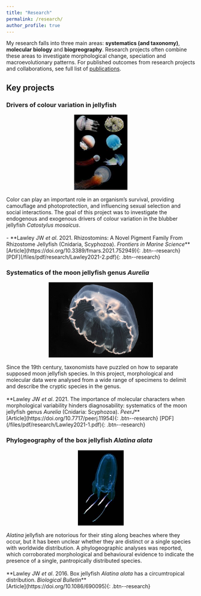 ```yaml
---
title: "Research"
permalink: /research/
author_profile: true
---
```


My research falls into three main areas: **systematics (and taxonomy)**, **molecular biology** and **biogreography**. Research projects often combine these areas to investigate morphological change, speciation and macroevolutionary patterns. For published outcomes from research projects and collaborations, see full list of [publications](https://lawleyjw.com/publications/).

## Key projects

### Drivers of colour variation in jellyfish
<p align="center">
  <img height="200" src="/images/research/colour-variation-small.jpg">
</p>
Color can play an important role in an organism’s survival, providing camouflage and photoprotection, and influencing sexual selection and social interactions. The goal of this project was to investigate the endogenous and exogenous drivers of colour variation in the blubber jellyfish <i>Catostylus mosaicus</i>.
<br/><br/>
- **Lawley JW <i>et al</i>. 2021. Rhizostomins: A Novel Pigment Family From Rhizostome Jellyfish (Cnidaria, Scyphozoa). <i>Frontiers in Marine Science</i>**<br/>
[Article](https://doi.org/10.3389/fmars.2021.752949){: .btn--research} [PDF](/files/pdf/research/Lawley2021-2.pdf){: .btn--research}

### Systematics of the moon jellyfish genus <i>Aurelia</i>
<p align="center">
  <img height="200" src="/images/research/Aurelia-cebimarensis-small.jpg">
</p>
Since the 19th century, taxonomists have puzzled on how to separate supposed moon jellyfish species. In this project, morphological and molecular data were analysed from a wide range of specimens to delimit and describe the cryptic species in the genus.
<br/><br/>
**Lawley JW <i>et al</i>. 2021. The importance of molecular characters when morphological variability hinders diagnosability: systematics of the moon jellyfish genus <i>Aurelia</i> (Cnidaria: Scyphozoa). <i>PeerJ</i>**<br/>
[Article](https://doi.org/10.7717/peerj.11954){: .btn--research} [PDF](/files/pdf/research/Lawley2021-1.pdf){: .btn--research}

### Phylogeography of the box jellyfish <i>Alatina alata</i>
<p align="center">
  <img height="200" src="/images/research/Alatina-small.jpg">
</p>
<i>Alatina</i> jellyfish are notorious for their sting along beaches where they occur, but it has been unclear whether they are distinct or a single species with worldwide distribution. A phylogeographic analyses was reported, which corroborated morphological and behavioural evidence to indicate the presence of a single, pantropically distributed species.
<br/><br/>
**Lawley JW <i>et al</i>. 2016. Box jellyfish <i>Alatina alata</i> has a circumtropical distribution. <i>Biological Bulletin</i>**<br/>
[Article](https://doi.org/10.1086/690095){: .btn--research}
